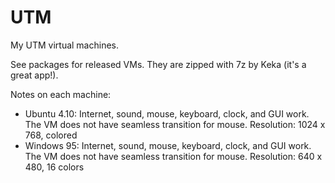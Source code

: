 # UTM
My UTM virtual machines.

See packages for released VMs. They are zipped with 7z by Keka (it's a great app!).

Notes on each machine:

 - Ubuntu 4.10: Internet, sound, mouse, keyboard, clock, and GUI work. The VM does not have seamless transition for mouse. Resolution: 1024 x 768, colored
 - Windows 95: Internet, sound, mouse, keyboard, clock, and GUI work. The VM does not have seamless transition for mouse. Resolution: 640 x 480, 16 colors
